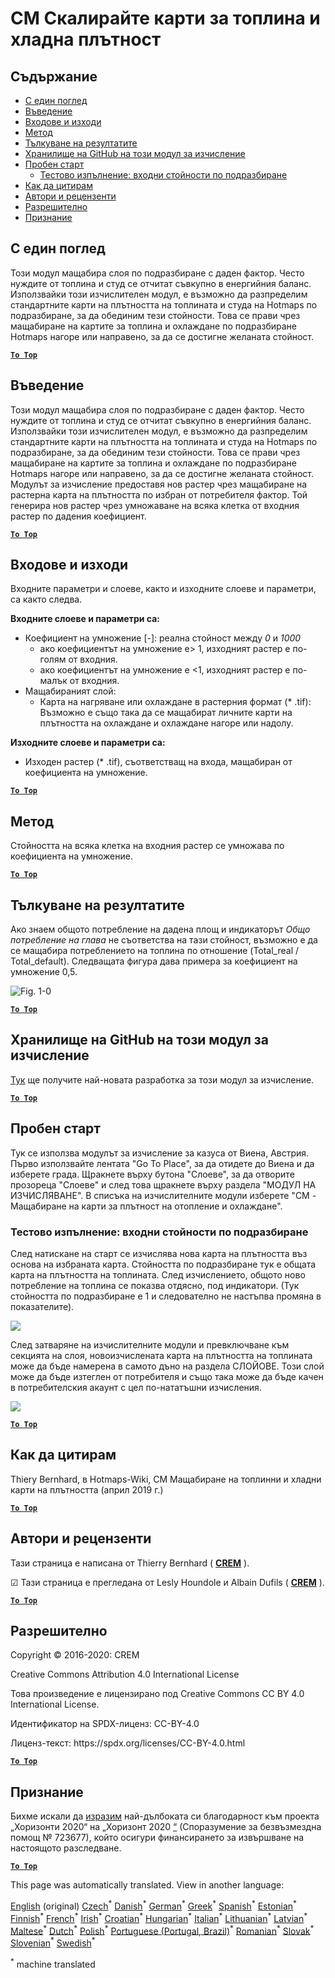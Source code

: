 <h1><a class="anchor" id="cm-scale-heat-and-cool-density-maps" href="#cm-scale-heat-and-cool-density-maps"><i class="fa fa-link"></i></a>CM Скалирайте карти за топлина и хладна плътност</h1><h2><a class="anchor" id="table-of-contents" href="#table-of-contents"><i class="fa fa-link"></i></a> Съдържание</h2><ul><li> <a href="#in-a-glance">С един поглед</a></li><li> <a href="#introduction">Въведение</a></li><li> <a href="#inputs-and-outputs">Входове и изходи</a></li><li> <a href="#method">Метод</a></li><li> <a href="#interpretation-of-results">Тълкуване на резултатите</a></li><li> <a href="#github-repository-of-this-calculation-module">Хранилище на GitHub на този модул за изчисление</a></li><li> <a href="#sample-run">Пробен старт</a><ul><li> <a href="#sample-run_test-run-default-input-values">Тестово изпълнение: входни стойности по подразбиране</a></li></ul></li><li> <a href="#how-to-cite">Как да цитирам</a></li><li> <a href="#authors-and-reviewers">Автори и рецензенти</a></li><li> <a href="#license">Разрешително</a></li><li> <a href="#acknowledgement">Признание</a></li></ul><h2><a class="anchor" id="in-a-glance" href="#in-a-glance"><i class="fa fa-link"></i></a> С един поглед</h2><p> Този модул мащабира слоя по подразбиране с даден фактор. Често нуждите от топлина и студ се отчитат съвкупно в енергийния баланс. Използвайки този изчислителен модул, е възможно да разпределим стандартните карти на плътността на топлината и студа на Hotmaps по подразбиране, за да обединим тези стойности. Това се прави чрез мащабиране на картите за топлина и охлаждане по подразбиране Hotmaps нагоре или направено, за да се достигне желаната стойност.</p><p> <a href="#table-of-contents"><strong><code>To Top</code></strong></a></p><h2><a class="anchor" id="introduction" href="#introduction"><i class="fa fa-link"></i></a> Въведение</h2><p> Този модул мащабира слоя по подразбиране с даден фактор. Често нуждите от топлина и студ се отчитат съвкупно в енергийния баланс. Използвайки този изчислителен модул, е възможно да разпределим стандартните карти на плътността на топлината и студа на Hotmaps по подразбиране, за да обединим тези стойности. Това се прави чрез мащабиране на картите за топлина и охлаждане по подразбиране Hotmaps нагоре или направено, за да се достигне желаната стойност. Модулът за изчисление предоставя нов растер чрез мащабиране на растерна карта на плътността по избран от потребителя фактор. Той генерира нов растер чрез умножаване на всяка клетка от входния растер по дадения коефициент.</p><p> <a href="#table-of-contents"><strong><code>To Top</code></strong></a></p><h2><a class="anchor" id="inputs-and-outputs" href="#inputs-and-outputs"><i class="fa fa-link"></i></a> Входове и изходи</h2><p> Входните параметри и слоеве, както и изходните слоеве и параметри, са както следва.</p><p> <strong>Входните слоеве и параметри са:</strong></p><ul><li> Коефициент на умножение [-]: реална стойност между <em><em>0</em></em> и <em><em>1000</em></em><ul><li> ако коефициентът на умножение е&gt; 1, изходният растер е по-голям от входния.</li><li> ако коефициентът на умножение е &lt;1, изходният растер е по-малък от входния.</li></ul></li><li> Мащабираният слой:<ul><li> Карта на нагряване или охлаждане в растерния формат (* .tif): Възможно е също така да се мащабират личните карти на плътността на охлаждане и охлаждане нагоре или надолу.</li></ul></li></ul><p> <strong>Изходните слоеве и параметри са:</strong></p><ul><li> Изходен растер (* .tif), съответстващ на входа, мащабиран от коефициента на умножение.</li></ul><p> <a href="#table-of-contents"><strong><code>To Top</code></strong></a></p><h2><a class="anchor" id="method" href="#method"><i class="fa fa-link"></i></a> Метод</h2><p> Стойността на всяка клетка на входния растер се умножава по коефициента на умножение.</p><p> <a href="#table-of-contents"><strong><code>To Top</code></strong></a></p><h2><a class="anchor" id="interpretation-of-results" href="#interpretation-of-results"><i class="fa fa-link"></i></a> Тълкуване на резултатите</h2><p> Ако знаем общото потребление на дадена площ и индикаторът <em>Общо потребление на глава</em> не съответства на тази стойност, възможно е да се мащабира потреблението на топлина по отношение (Total_real / Total_default). Следващата фигура дава примера за коефициент на умножение 0,5.</p><img alt="Fig. 1-0" src="/images/Wiki_CM_scale.png" title="Назовете сесията за изпълнение"/><p> <a href="#table-of-contents"><strong><code>To Top</code></strong></a></p><h2><a class="anchor" id="github-repository-of-this-calculation-module" href="#github-repository-of-this-calculation-module"><i class="fa fa-link"></i></a> Хранилище на GitHub на този модул за изчисление</h2><p> <a href="https://github.com/HotMaps/base_calculation_module">Тук</a> ще получите най-новата разработка за този модул за изчисление.</p><p> <a href="#table-of-contents"><strong><code>To Top</code></strong></a></p><h2><a class="anchor" id="sample-run" href="#sample-run"><i class="fa fa-link"></i></a> Пробен старт</h2><p> Тук се използва модулът за изчисление за казуса от Виена, Австрия. Първо използвайте лентата &quot;Go To Place&quot;, за да отидете до Виена и да изберете града. Щракнете върху бутона &quot;Слоеве&quot;, за да отворите прозореца &quot;Слоеве&quot; и след това щракнете върху раздела &quot;МОДУЛ НА ИЗЧИСЛЯВАНЕ&quot;. В списъка на изчислителните модули изберете &quot;CM - Мащабиране на карти за плътност на отопление и охлаждане&quot;.</p><h3><a class="anchor" id="test-run--default-input-values" href="#test-run--default-input-values"><i class="fa fa-link"></i></a> Тестово изпълнение: входни стойности по подразбиране</h3><p> След натискане на старт се изчислява нова карта на плътността въз основа на избраната карта. Стойността по подразбиране тук е общата карта на плътността на топлината. След изчислението, общото ново потребление на топлина се показва отдясно, под индикатори. (Тук стойността по подразбиране е 1 и следователно не настъпва промяна в показателите).</p><img src="/en/CM-Scale-heat-and-cool-density-maps/picture1.jpg"/><p> След затваряне на изчислителните модули и превключване към секцията на слоя, новоизчислената карта на плътността на топлината може да бъде намерена в самото дъно на раздела СЛОЙОВЕ. Този слой може да бъде изтеглен от потребителя и също така може да бъде качен в потребителския акаунт с цел по-нататъшни изчисления.</p><img src="/en/CM-Scale-heat-and-cool-density-maps/picture2.jpg"/><p> <a href="#table-of-contents"><strong><code>To Top</code></strong></a></p><h2><a class="anchor" id="how-to-cite" href="#how-to-cite"><i class="fa fa-link"></i></a> Как да цитирам</h2><p> Thiery Bernhard, в Hotmaps-Wiki, CM Мащабиране на топлинни и хладни карти на плътността (април 2019 г.)</p><p> <a href="#table-of-contents"><strong><code>To Top</code></strong></a></p><h2><a class="anchor" id="authors-and-reviewers" href="#authors-and-reviewers"><i class="fa fa-link"></i></a> Автори и рецензенти</h2><p> Тази страница е написана от Thierry Bernhard ( <strong><a href="https://www.crem.ch/">CREM</a></strong> ).</p><p> ☑ Тази страница е прегледана от Lesly Houndole и Albain Dufils ( <strong><a href="https://www.crem.ch/">CREM</a></strong> ).</p><p> <a href="#table-of-contents"><strong><code>To Top</code></strong></a></p><h2><a class="anchor" id="license" href="#license"><i class="fa fa-link"></i></a> Разрешително</h2><p> Copyright © 2016-2020: CREM</p><p> Creative Commons Attribution 4.0 International License</p><p> Това произведение е лицензирано под Creative Commons CC BY 4.0 International License.</p><p> Идентификатор на SPDX-лиценз: CC-BY-4.0</p><p> Лиценз-текст: https://spdx.org/licenses/CC-BY-4.0.html</p><p> <a href="#table-of-contents"><strong><code>To Top</code></strong></a></p><h2><a class="anchor" id="acknowledgement" href="#acknowledgement"><i class="fa fa-link"></i></a> Признание</h2><p> Бихме искали да <a href="https://www.hotmaps-project.eu">изразим</a> най-дълбоката си благодарност към проекта „Хоризонти 2020“ на „Хоризонт 2020 <a href="https://www.hotmaps-project.eu">“</a> (Споразумение за безвъзмездна помощ № 723677), който осигури финансирането за извършване на настоящото разследване.</p><p> <a href="#table-of-contents"><strong><code>To Top</code></strong></a></p>
<!--- THIS IS A SUPER UNIQUE IDENTIFIER -->

This page was automatically translated. View in another language:

[English](../en/CM-Scale-heat-and-cool-density-maps) (original)  [Czech](../cs/CM-Scale-heat-and-cool-density-maps)<sup>\*</sup> [Danish](../da/CM-Scale-heat-and-cool-density-maps)<sup>\*</sup> [German](../de/CM-Scale-heat-and-cool-density-maps)<sup>\*</sup> [Greek](../el/CM-Scale-heat-and-cool-density-maps)<sup>\*</sup> [Spanish](../es/CM-Scale-heat-and-cool-density-maps)<sup>\*</sup> [Estonian](../et/CM-Scale-heat-and-cool-density-maps)<sup>\*</sup> [Finnish](../fi/CM-Scale-heat-and-cool-density-maps)<sup>\*</sup> [French](../fr/CM-Scale-heat-and-cool-density-maps)<sup>\*</sup> [Irish](../ga/CM-Scale-heat-and-cool-density-maps)<sup>\*</sup> [Croatian](../hr/CM-Scale-heat-and-cool-density-maps)<sup>\*</sup> [Hungarian](../hu/CM-Scale-heat-and-cool-density-maps)<sup>\*</sup> [Italian](../it/CM-Scale-heat-and-cool-density-maps)<sup>\*</sup> [Lithuanian](../lt/CM-Scale-heat-and-cool-density-maps)<sup>\*</sup> [Latvian](../lv/CM-Scale-heat-and-cool-density-maps)<sup>\*</sup> [Maltese](../mt/CM-Scale-heat-and-cool-density-maps)<sup>\*</sup> [Dutch](../nl/CM-Scale-heat-and-cool-density-maps)<sup>\*</sup> [Polish](../pl/CM-Scale-heat-and-cool-density-maps)<sup>\*</sup> [Portuguese (Portugal, Brazil)](../pt/CM-Scale-heat-and-cool-density-maps)<sup>\*</sup> [Romanian](../ro/CM-Scale-heat-and-cool-density-maps)<sup>\*</sup> [Slovak](../sk/CM-Scale-heat-and-cool-density-maps)<sup>\*</sup> [Slovenian](../sl/CM-Scale-heat-and-cool-density-maps)<sup>\*</sup> [Swedish](../sv/CM-Scale-heat-and-cool-density-maps)<sup>\*</sup> 

<sup>\*</sup> machine translated
